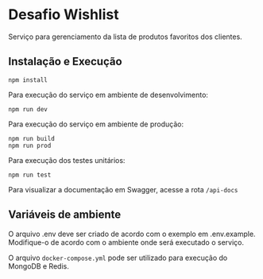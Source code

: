 # Desafio Wishlist

Serviço para gerenciamento da lista de produtos favoritos dos clientes.

## Instalação e Execução

```
npm install
```

Para execução do serviço em ambiente de desenvolvimento:

```
npm run dev
```
Para execução do serviço em ambiente de produção:
```
npm run build
npm run prod
```
Para execução dos testes unitários:

```
npm run test
```

Para visualizar a documentação em Swagger, acesse a rota `/api-docs`

## Variáveis de ambiente

O arquivo .env deve ser criado de acordo com o exemplo em .env.example. Modifique-o de acordo com o ambiente onde será executado o serviço.

O arquivo `docker-compose.yml` pode ser utilizado para execução do MongoDB e Redis.
